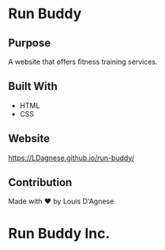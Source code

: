 # Run Buddy

## Purpose
A website that offers fitness training services.

## Built With
* HTML
* CSS

## Website
https://LDagnese.github.io/run-buddy/

## Contribution
Made with ❤️ by Louis D'Agnese

# Run Buddy Inc.
